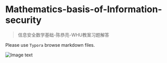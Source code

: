 # Mathematics-basis-of-Information-security
> 信息安全数学基础-陈恭亮-WHU教案习题解答


Please use `Typora` browse markdown files.

![Image text](https://timgsa.baidu.com/timg?image&quality=80&size=b9999_10000&sec=1591881000775&di=a0ba7d268d3783f63837f8971c86e734&imgtype=0&src=http%3A%2F%2Fimg3.winxuancdn.com%2F2095%2F1201062095_9.jpg%3F1428053106541)
